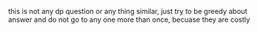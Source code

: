 this is not any dp question or any thing similar, just try to be greedy about answer and do not go to any one more than once, becuase they are costly
